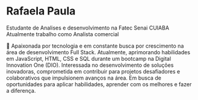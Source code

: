 # Rafaela Paula  


Estudante de Analises e desenvolvimento na Fatec Senai CUIABA
Atualmente trabalho como Analista comercial 

🚀 Apaixonada por tecnologia e em constante busca por crescimento na área de desenvolvimento Full Stack. Atualmente, aprimorando habilidades em JavaScript, HTML, CSS e SQL durante um bootcamp na Digital Innovation One (DIO). Interessada no desenvolvimento de soluções inovadoras, comprometida em contribuir para projetos desafiadores e colaborativos que impulsionem avanços na área. Em busca de oportunidades para aplicar habilidades, aprender com os melhores e fazer a diferença.
